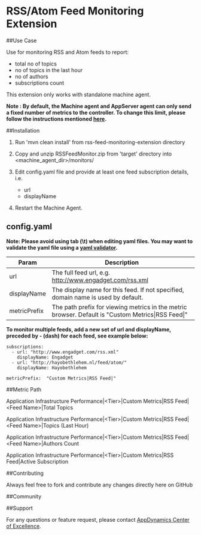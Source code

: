 # RSS/Atom Feed Monitoring Extension  

##Use Case

Use for monitoring RSS and Atom feeds to report:

- total no of topics
- no of topics in the last hour
- no of authors
- subscriptions count

This extension only works with standalone machine agent. 

**Note : By default, the Machine agent and AppServer agent can only send a fixed number of metrics to the controller. To change this limit, please follow the instructions mentioned [here](http://docs.appdynamics.com/display/PRO14S/Metrics+Limits).**

##Installation
1. Run 'mvn clean install' from rss-feed-monitoring-extension directory
2. Copy and unzip RSSFeedMonitor.zip from 'target' directory into \<machine_agent_dir\>/monitors/
3. Edit config.yaml file and provide at least one feed subscription details, i.e.
	- url
	- displayName

4. Restart the Machine Agent.

## config.yaml
**Note: Please avoid using tab (\t) when editing yaml files. You may want to validate the yaml file using a [yaml validator](http://yamllint.com/).**

| Param | Description |
| ----- | ----- |
| url | The full feed url, e.g. http://www.engadget.com/rss.xml  |
| displayName | The display name for this feed. If not specified, domain name is used by default.|
| metricPrefix | The path prefix for viewing metrics in the metric browser. Default is "Custom Metrics\|RSS Feed\|"|

**To monitor multiple feeds, add a new set of url and displayName, preceded by - (dash) for each feed, see example below:**

~~~~
subscriptions:
  - url: "http://www.engadget.com/rss.xml"
    displayName: Engadget
  - url: "http://hayobethlehem.nl/feed/atom/"
    displayName: Hayobethlehem

metricPrefix:  "Custom Metrics|RSS Feed|"
~~~~

##Metric Path

Application Infrastructure Performance|\<Tier\>|Custom Metrics|RSS Feed|\<Feed Name\>|Total Topics

Application Infrastructure Performance|\<Tier\>|Custom Metrics|RSS Feed|\<Feed Name\>|Topics (Last Hour)

Application Infrastructure Performance|\<Tier\>|Custom Metrics|RSS Feed|\<Feed Name\>|Authors Count

Application Infrastructure Performance|\<Tier\>|Custom Metrics|RSS Feed|Active Subscription

##Contributing

Always feel free to fork and contribute any changes directly here on GitHub

##Community



##Support

For any questions or feature request, please contact [AppDynamics Center of Excellence](mailto:ace-request@appdynamics.com).

